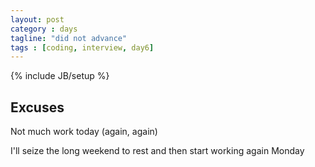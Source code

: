 ```yaml
---
layout: post
category : days
tagline: "did not advance"
tags : [coding, interview, day6]
---
```


{% include JB/setup %}

## Excuses

Not much work today (again, again)

I'll seize the long weekend to rest and then start working again Monday
